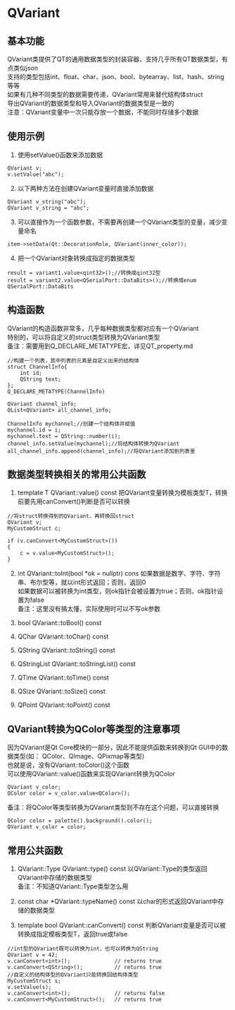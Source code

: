 # QVariant

## 基本功能
QVariant类提供了QT的通用数据类型的封装容器，支持几乎所有QT数据类型，有点类似json  
支持的类型包括int、float、char、json、bool、bytearray、list、hash、string等等  
如果有几种不同类型的数据需要传递，QVariant常用来替代结构体struct  
导出QVariant的数据类型和导入QVariant的数据类型是一致的  
注意：QVariant变量中一次只能存放一个数据，不能同时存储多个数据  


## 使用示例
1. 使用setValue()函数来添加数据  
```
QVariant v;
v.setValue("abc");
```
2. 以下两种方法在创建QVariant变量时直接添加数据  
```
QVariant v_string("abc");
QVariant v_string = "abc";
```
3. 可以直接作为一个函数参数，不需要再创建一个QVariant类型的变量，减少变量命名
```
item->setData(Qt::DecorationRole, QVariant(inner_color));
```
4. 把一个QVariant对象转换成指定的数据类型
```
result = variant1.value<qint32>();//转换成qint32型
result = variant2.value<QSerialPort::DataBits>();//转换成enum QSerialPort::DataBits
```


## 构造函数
QVariant的构造函数非常多，几乎每种数据类型都对应有一个QVariant  
特别的，可以将自定义的struct类型转换为QVariant类型  
备注：需要用到Q_DECLARE_METATYPE宏，详见QT_property.md  
```
//构建一个列表，其中列表的元素是自定义出来的结构体  
struct ChannelInfo{
    int id;
    QString text;
};
Q_DECLARE_METATYPE(ChannelInfo)

QVariant channel_info;
QList<QVariant> all_channel_info;

ChannelInfo mychannel;//创建一个结构体并赋值
mychannel.id = i;
mychannel.text = QString::number(i);
channel_info.setValue(mychannel);//将结构体转换为QVariant
all_channel_info.append(channel_info);//将QVariant添加到列表里
```


## 数据类型转换相关的常用公共函数
1. template <typename T> T QVariant::value() const
把QVariant变量转换为模板类型T，转换前要先用canConvert()判断是否可以转换  
```
//将struct转换得到的QVariant，再转换回struct
QVariant v;
MyCustomStruct c;

if (v.canConvert<MyCustomStruct>())
{
	c = v.value<MyCustomStruct>();
}
```

2. int QVariant::toInt(bool \*ok = nullptr) cons
如果数据是数字、字符、字符串、布尔型等，就以int形式返回；否则，返回0  
如果数据可以被转换为int类型，则ok指针会被设置为true；否则，ok指针设置为false  
备注：这里没有搞太懂，实际使用时可以不写ok参数  

3. bool QVariant::toBool() const

4. QChar QVariant::toChar() const

5. QString QVariant::toString() const

6. QStringList QVariant::toStringList() const

7. QTime QVariant::toTime() const

8. QSize QVariant::toSize() const

9. QPoint QVariant::toPoint() const


## QVariant转换为QColor等类型的注意事项
因为QVariant是Qt Core模块的一部分，因此不能提供函数来转换到Qt GUI中的数据类型(如： QColor、QImage、QPixmap等类型)  
也就是说，没有QVariant::toColor()这个函数  
可以使用QVariant::value()函数来实现QVariant转换为QColor  
```
QVariant v_color;
QColor color = v_color.value<QColor>();
```
备注：将QColor等类型转换为QVariant类型则不存在这个问题，可以直接转换  
```
QColor color = palette().background().color();
QVariant v_color = color;
```


## 常用公共函数
1. QVariant::Type QVariant::type() const
以QVariant::Type的类型返回QVariant中存储的数据类型  
备注：不知道QVariant::Type类型怎么用  

2. const char \*QVariant::typeName() const
以char的形式返回QVariant中存储的数据类型  

3. template <typename T> bool QVariant::canConvert() const
判断QVariant变量是否可以被转换成指定模板类型T，返回true或false  
```
//int型的QVariant既可以转换为int，也可以转换为QString
QVariant v = 42;
v.canConvert<int>();              // returns true
v.canConvert<QString>();          // returns true
//自定义的结构体型的QVariant只能转换回结构体类型
MyCustomStruct s;
v.setValue(s);
v.canConvert<int>();              // returns false
v.canConvert<MyCustomStruct>();   // returns true
```


